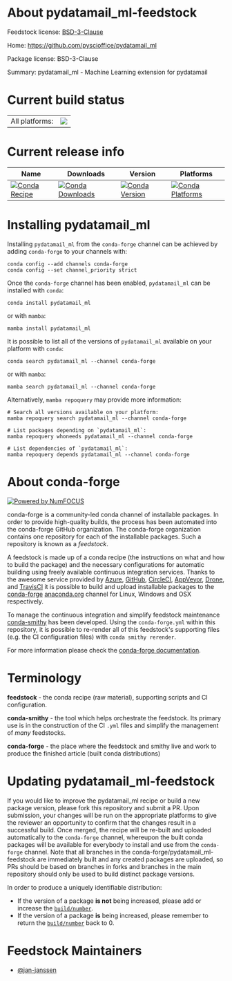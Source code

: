 About pydatamail_ml-feedstock
=============================

Feedstock license: [BSD-3-Clause](https://github.com/conda-forge/pydatamail_ml-feedstock/blob/main/LICENSE.txt)

Home: https://github.com/pyscioffice/pydatamail_ml

Package license: BSD-3-Clause

Summary: pydatamail_ml - Machine Learning extension for pydatamail

Current build status
====================


<table><tr><td>All platforms:</td>
    <td>
      <a href="https://dev.azure.com/conda-forge/feedstock-builds/_build/latest?definitionId=16529&branchName=main">
        <img src="https://dev.azure.com/conda-forge/feedstock-builds/_apis/build/status/pydatamail_ml-feedstock?branchName=main">
      </a>
    </td>
  </tr>
</table>

Current release info
====================

| Name | Downloads | Version | Platforms |
| --- | --- | --- | --- |
| [![Conda Recipe](https://img.shields.io/badge/recipe-pydatamail_ml-green.svg)](https://anaconda.org/conda-forge/pydatamail_ml) | [![Conda Downloads](https://img.shields.io/conda/dn/conda-forge/pydatamail_ml.svg)](https://anaconda.org/conda-forge/pydatamail_ml) | [![Conda Version](https://img.shields.io/conda/vn/conda-forge/pydatamail_ml.svg)](https://anaconda.org/conda-forge/pydatamail_ml) | [![Conda Platforms](https://img.shields.io/conda/pn/conda-forge/pydatamail_ml.svg)](https://anaconda.org/conda-forge/pydatamail_ml) |

Installing pydatamail_ml
========================

Installing `pydatamail_ml` from the `conda-forge` channel can be achieved by adding `conda-forge` to your channels with:

```
conda config --add channels conda-forge
conda config --set channel_priority strict
```

Once the `conda-forge` channel has been enabled, `pydatamail_ml` can be installed with `conda`:

```
conda install pydatamail_ml
```

or with `mamba`:

```
mamba install pydatamail_ml
```

It is possible to list all of the versions of `pydatamail_ml` available on your platform with `conda`:

```
conda search pydatamail_ml --channel conda-forge
```

or with `mamba`:

```
mamba search pydatamail_ml --channel conda-forge
```

Alternatively, `mamba repoquery` may provide more information:

```
# Search all versions available on your platform:
mamba repoquery search pydatamail_ml --channel conda-forge

# List packages depending on `pydatamail_ml`:
mamba repoquery whoneeds pydatamail_ml --channel conda-forge

# List dependencies of `pydatamail_ml`:
mamba repoquery depends pydatamail_ml --channel conda-forge
```


About conda-forge
=================

[![Powered by
NumFOCUS](https://img.shields.io/badge/powered%20by-NumFOCUS-orange.svg?style=flat&colorA=E1523D&colorB=007D8A)](https://numfocus.org)

conda-forge is a community-led conda channel of installable packages.
In order to provide high-quality builds, the process has been automated into the
conda-forge GitHub organization. The conda-forge organization contains one repository
for each of the installable packages. Such a repository is known as a *feedstock*.

A feedstock is made up of a conda recipe (the instructions on what and how to build
the package) and the necessary configurations for automatic building using freely
available continuous integration services. Thanks to the awesome service provided by
[Azure](https://azure.microsoft.com/en-us/services/devops/), [GitHub](https://github.com/),
[CircleCI](https://circleci.com/), [AppVeyor](https://www.appveyor.com/),
[Drone](https://cloud.drone.io/welcome), and [TravisCI](https://travis-ci.com/)
it is possible to build and upload installable packages to the
[conda-forge](https://anaconda.org/conda-forge) [anaconda.org](https://anaconda.org/)
channel for Linux, Windows and OSX respectively.

To manage the continuous integration and simplify feedstock maintenance
[conda-smithy](https://github.com/conda-forge/conda-smithy) has been developed.
Using the ``conda-forge.yml`` within this repository, it is possible to re-render all of
this feedstock's supporting files (e.g. the CI configuration files) with ``conda smithy rerender``.

For more information please check the [conda-forge documentation](https://conda-forge.org/docs/).

Terminology
===========

**feedstock** - the conda recipe (raw material), supporting scripts and CI configuration.

**conda-smithy** - the tool which helps orchestrate the feedstock.
                   Its primary use is in the construction of the CI ``.yml`` files
                   and simplify the management of *many* feedstocks.

**conda-forge** - the place where the feedstock and smithy live and work to
                  produce the finished article (built conda distributions)


Updating pydatamail_ml-feedstock
================================

If you would like to improve the pydatamail_ml recipe or build a new
package version, please fork this repository and submit a PR. Upon submission,
your changes will be run on the appropriate platforms to give the reviewer an
opportunity to confirm that the changes result in a successful build. Once
merged, the recipe will be re-built and uploaded automatically to the
`conda-forge` channel, whereupon the built conda packages will be available for
everybody to install and use from the `conda-forge` channel.
Note that all branches in the conda-forge/pydatamail_ml-feedstock are
immediately built and any created packages are uploaded, so PRs should be based
on branches in forks and branches in the main repository should only be used to
build distinct package versions.

In order to produce a uniquely identifiable distribution:
 * If the version of a package **is not** being increased, please add or increase
   the [``build/number``](https://docs.conda.io/projects/conda-build/en/latest/resources/define-metadata.html#build-number-and-string).
 * If the version of a package **is** being increased, please remember to return
   the [``build/number``](https://docs.conda.io/projects/conda-build/en/latest/resources/define-metadata.html#build-number-and-string)
   back to 0.

Feedstock Maintainers
=====================

* [@jan-janssen](https://github.com/jan-janssen/)

